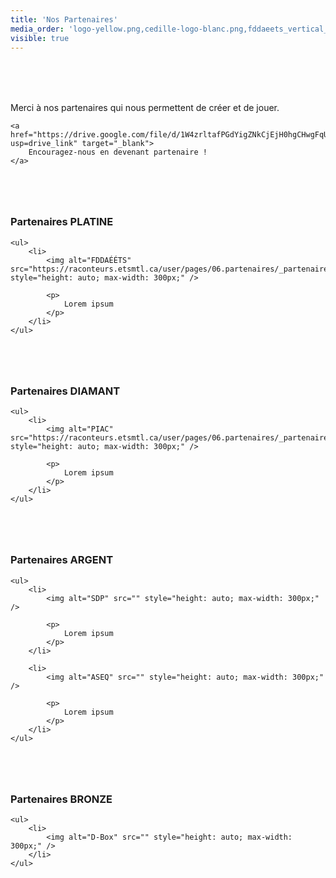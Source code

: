 ```yaml
---
title: 'Nos Partenaires'
media_order: 'logo-yellow.png,cedille-logo-blanc.png,fddaeets_vertical_color copie.jpg,Merch Banner 960x400.png,image (20) (1).png,Sceau_PIAC_K+CYMK.svg,fddaeets_horizontal_color copie.jpg,Fddaeets Horizontal Color.png'
visible: true
---
```


<section style="margin-top: 5rem; margin-bottom: 5rem;">
	<p>
	    Merci à nos partenaires qui nous permettent de créer et de jouer.
	</p>

	<a href="https://drive.google.com/file/d/1W4zrltafPGdYigZNkCjEjH0hgCHwgFqU/view?usp=drive_link" target="_blank">
    	Encouragez-nous en devenant partenaire !
	</a>
</section>

<section style="margin-top: 5rem; margin-bottom: 5rem;">
	<h3>
	    Partenaires <span style="text-transform: uppercase;">Platine</span>
	</h3>

	<ul>
    	<li>
    		<img alt="FDDAÉÉTS" src="https://raconteurs.etsmtl.ca/user/pages/06.partenaires/_partenaires/Fddaeets%20Horizontal%20Color.png" style="height: auto; max-width: 300px;" />
            
            <p>
            	Lorem ipsum
            </p>
    	</li>
	</ul>
</section>

<section style="margin-top: 5rem; margin-bottom: 5rem;">
	<h3>
	    Partenaires <span style="text-transform: uppercase;">Diamant</span>
	</h3>

	<ul>
    	<li>
    		<img alt="PIAC" src="https://raconteurs.etsmtl.ca/user/pages/06.partenaires/_partenaires/Sceau_PIAC_K+CYMK.svg" style="height: auto; max-width: 300px;" />
            
            <p>
            	Lorem ipsum
            </p>
    	</li>
	</ul>
</section>


<!-- <section style="margin-top: 5rem; margin-bottom: 5rem;">
	<h3>
	    Partenaires <span style="text-transform: uppercase;">Or</span>
	</h3>

	<ul>
	</ul>
</section> -->

<section style="margin-top: 5rem; margin-bottom: 5rem;">
	<h3>
	    Partenaires <span style="text-transform: uppercase;">Argent</span>
	</h3>

	<ul>
    	<li>
    		<img alt="SDP" src="" style="height: auto; max-width: 300px;" />
            
            <p>
            	Lorem ipsum
            </p>
    	</li>
        
        <li>
    		<img alt="ASEQ" src="" style="height: auto; max-width: 300px;" />
            
            <p>
            	Lorem ipsum
            </p>
    	</li>
	</ul>
</section>

<section style="margin-top: 5rem; margin-bottom: 5rem;">
	<h3>
	    Partenaires <span style="text-transform: uppercase;">Bronze</span>
	</h3>

	<ul>
        <li>
    		<img alt="D-Box" src="" style="height: auto; max-width: 300px;" />
    	</li>
	</ul>
</section>